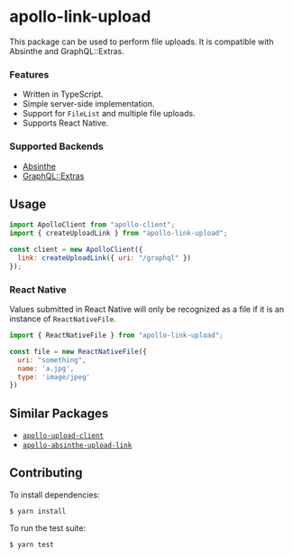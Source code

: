 # apollo-link-upload

This package can be used to perform file uploads. It is compatible with Absinthe and GraphQL::Extras.

### Features

* Written in TypeScript.
* Simple server-side implementation.
* Support for `FileList` and multiple file uploads.
* Supports React Native.

### Supported Backends

* [Absinthe](https://hexdocs.pm/absinthe_plug/Absinthe.Plug.Types.html)
* [GraphQL::Extras](https://github.com/rzane/graphql-extras)

## Usage

```javascript
import ApolloClient from "apollo-client";
import { createUploadLink } from "apollo-link-upload";

const client = new ApolloClient({
  link: createUploadLink({ uri: "/graphql" })
});
```

### React Native

Values submitted in React Native will only be recognized as a file if it is an instance of `ReactNativeFile`.

```javascript
import { ReactNativeFile } from "apollo-link-upload";

const file = new ReactNativeFile({
  uri: "something",
  name: 'a.jpg',
  type: 'image/jpeg'
})
```

## Similar Packages

* [`apollo-upload-client`](https://github.com/jaydenseric/apollo-upload-client)
* [`apollo-absinthe-upload-link`](https://github.com/bytewitchcraft/apollo-absinthe-upload-link)

## Contributing

To install dependencies:

    $ yarn install

To run the test suite:

    $ yarn test
